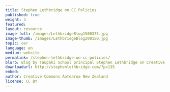 ```yaml
---
title: Stephen Lethbridge on CC Policies
published: true
weight: 3
featured: 
layout: resource
image-full: /images/LethbridgeBlog1500375.jpg
image-thumb: /images/LethbridgeBlog200150.jpg
topic: oer
language: en
medium: website
permalink: /stephen-lethbridge-on-cc-policies/
blurb: Blog by Taupaki School principal Stephen Lethbridge on Creative Commons policies
downloadurl: http://stephenlethbridge.com/?p=135
embed:
author: Creative Commons Aotearoa New Zealand
license: CC BY 
---
```


